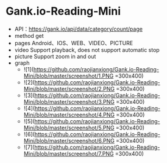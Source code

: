 # Gank.io-Reading-Mini

* API：https://gank.io/api/data/category/count/page
* method  get
* pages Android、IOS、WEB、VIDEO、PICTURE
* video Support playback, does not support automatic stop
* picture Support zoom in and out
* graph
	* ![1](https://github.com/raojianxiong/Gank.io-Reading-Mini/blob/master/screenshot/1.PNG =300x400)
	* ![2](https://github.com/raojianxiong/Gank.io-Reading-Mini/blob/master/screenshot/2.PNG =300x400)
	* ![3](https://github.com/raojianxiong/Gank.io-Reading-Mini/blob/master/screenshot/3.PNG =300x400)
	* ![4](https://github.com/raojianxiong/Gank.io-Reading-Mini/blob/master/screenshot/4.PNG =300x400)
	* ![5](https://github.com/raojianxiong/Gank.io-Reading-Mini/blob/master/screenshot/5.PNG =300x400)
	* ![6](https://github.com/raojianxiong/Gank.io-Reading-Mini/blob/master/screenshot/6.PNG =300x400)
	* ![7](https://github.com/raojianxiong/Gank.io-Reading-Mini/blob/master/screenshot/7.PNG =300x400)